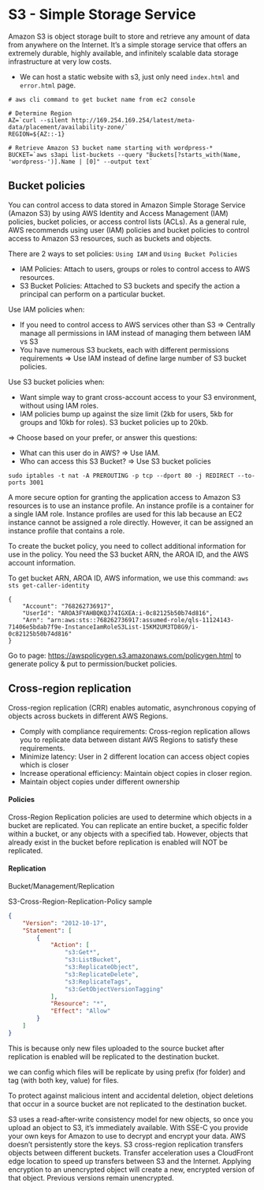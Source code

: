 # S3 - Simple Storage Service

Amazon S3 is object storage built to store and retrieve any amount of data from anywhere on the Internet. It’s a simple storage service that offers an extremely durable, highly available, and infinitely scalable data storage infrastructure at very low costs.

- We can host a static website with s3, just only need `index.html` and `error.html` page.

```
# aws cli command to get bucket name from ec2 console

# Determine Region
AZ=`curl --silent http://169.254.169.254/latest/meta-data/placement/availability-zone/`
REGION=${AZ::-1}

# Retrieve Amazon S3 bucket name starting with wordpress-*
BUCKET=`aws s3api list-buckets --query "Buckets[?starts_with(Name, 'wordpress-')].Name | [0]" --output text`
```

## Bucket policies
You can control access to data stored in Amazon Simple Storage Service (Amazon S3) by using AWS Identity and Access Management (IAM) policies, bucket policies, or access control lists (ACLs). As a general rule, AWS recommends using user (IAM) policies and bucket policies to control access to Amazon S3 resources, such as buckets and objects.

There are 2 ways to set policies: `Using IAM` and `Using Bucket Policies`

+ IAM Policies: Attach to users, groups or roles to control access to AWS resources.
+ S3 Bucket Policies: Attached to S3 buckets and specify the action a principal can perform on a particular bucket.


Use IAM policies when:
+ If you need to control access to AWS services other than S3 => Centrally
    manage all permissions in IAM instead of managing them between IAM vs S3
+ You have numerous S3 buckets, each with different permissions requirements =>
    Use IAM instead of define large number of S3 bucket policies.

Use S3 bucket policies when:
+ Want simple way to grant cross-account access to your S3 environment, without
    using IAM roles.
+ IAM policies bump up against the size limit (2kb for users, 5kb for groups and
    10kb for roles). S3 bucket policies up to 20kb.

=> Choose based on your prefer, or answer this questions:

+ What can this user do in AWS? => Use IAM.
+ Who can access this S3 Bucket? => Use S3 bucket policies

```
sudo iptables -t nat -A PREROUTING -p tcp --dport 80 -j REDIRECT --to-ports 3001
```

A more secure option for granting the application access to Amazon S3 resources is to use an instance profile. An instance profile is a container for a single IAM role. Instance profiles are used for this lab because an EC2 instance cannot be assigned a role directly. However, it can be assigned an instance profile that contains a role.

To create the bucket policy, you need to collect additional information for use in the policy. You need the S3 bucket ARN, the AROA ID, and the AWS account information.

To get bucket ARN, AROA ID, AWS information, we use this command: `aws sts get-caller-identity`

```
{
    "Account": "768262736917",
    "UserId": "AROA3FYAHBQKQJ74IGXEA:i-0c82125b50b74d816",
    "Arn": "arn:aws:sts::768262736917:assumed-role/qls-11124143-71406e5bdab7f9e-InstanceIamRoleS3List-15KM2UM3TD8G9/i-0c82125b50b74d816"
}
```
Go to page: https://awspolicygen.s3.amazonaws.com/policygen.html to generate policy & put to permission/bucket policies.

## Cross-region replication
Cross-region replication (CRR) enables automatic, asynchronous copying of objects across buckets in different AWS Regions.
* Comply with compliance requirements: Cross-region replication allows you to replicate data between distant AWS Regions to satisfy these requirements.
* Minimize latency: User in 2 different location can access object copies which is closer
* Increase operational efficiency: Maintain object copies in closer region.
* Maintain object copies under different ownership

#### Policies
 Cross-Region Replication policies are used to determine which objects in a bucket are replicated. You can replicate an entire bucket, a specific folder within a bucket, or any objects with a specified tab. However, objects that already exist in the bucket before replication is enabled will NOT be replicated.

#### Replication

Bucket/Management/Replication

S3-Cross-Region-Replication-Policy sample
```json
{
    "Version": "2012-10-17",
    "Statement": [
        {
            "Action": [
                "s3:Get*",
                "s3:ListBucket",
                "s3:ReplicateObject",
                "s3:ReplicateDelete",
                "s3:ReplicateTags",
                "s3:GetObjectVersionTagging"
            ],
            "Resource": "*",
            "Effect": "Allow"
        }
    ]
}
```

This is because only new files uploaded to the source bucket after replication is enabled will be replicated to the destination bucket.

we can config which files will be replicate by using prefix (for folder) and tag
(with both key, value) for files.

To protect against malicious intent and accidental deletion, object deletions that occur in a source bucket are not replicated to the destination bucket.

S3 uses a read-after-write consistency model for new objects, so once you upload an object to S3, it’s immediately available.
With SSE-C you provide your own keys for Amazon to use to decrypt and encrypt your data. AWS doesn’t persistently store the keys.
S3 cross-region replication transfers objects between different buckets. Transfer acceleration uses a CloudFront edge location to speed up transfers between S3 and the Internet.
Applying encryption to an unencrypted object will create a new, encrypted version of that object. Previous versions remain unencrypted.

